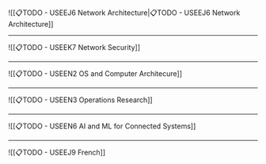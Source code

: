 
![[📋TODO - USEEJ6 Network Architecture|📋TODO - USEEJ6 Network Architecture]]

---

![[📋TODO - USEEK7 Network Security]]

---

![[📋TODO - USEEN2 OS and Computer Architecure]]

---

![[📋TODO - USEEN3 Operations Research]]

---

![[📋TODO - USEEN6 AI and ML for Connected Systems]]

---

![[📋TODO - USEEJ9 French]]
